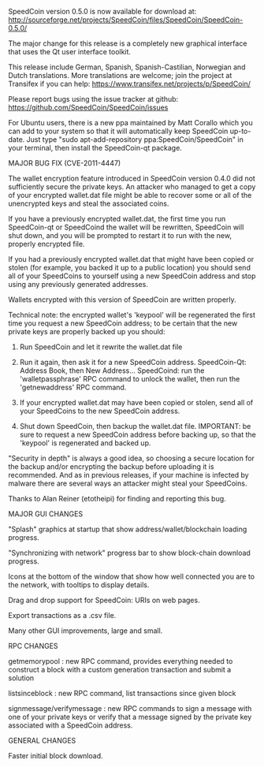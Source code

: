 SpeedCoin version 0.5.0 is now available for download at:
http://sourceforge.net/projects/SpeedCoin/files/SpeedCoin/SpeedCoin-0.5.0/

The major change for this release is a completely new graphical interface that uses the Qt user interface toolkit.

This release include German, Spanish, Spanish-Castilian, Norwegian and Dutch translations. More translations are welcome; join the project at Transifex if you can help:
https://www.transifex.net/projects/p/SpeedCoin/

Please report bugs using the issue tracker at github:
https://github.com/SpeedCoin/SpeedCoin/issues

For Ubuntu users, there is a new ppa maintained by Matt Corallo which you can add to your system so that it will automatically keep SpeedCoin up-to-date.  Just type "sudo apt-add-repository ppa:SpeedCoin/SpeedCoin" in your terminal, then install the SpeedCoin-qt package.

MAJOR BUG FIX  (CVE-2011-4447)

The wallet encryption feature introduced in SpeedCoin version 0.4.0 did not sufficiently secure the private keys. An attacker who
managed to get a copy of your encrypted wallet.dat file might be able to recover some or all of the unencrypted keys and steal the
associated coins.

If you have a previously encrypted wallet.dat, the first time you run SpeedCoin-qt or SpeedCoind the wallet will be rewritten, SpeedCoin will
shut down, and you will be prompted to restart it to run with the new, properly encrypted file.

If you had a previously encrypted wallet.dat that might have been copied or stolen (for example, you backed it up to a public
location) you should send all of your SpeedCoins to yourself using a new SpeedCoin address and stop using any previously generated addresses.

Wallets encrypted with this version of SpeedCoin are written properly.

Technical note: the encrypted wallet's 'keypool' will be regenerated the first time you request a new SpeedCoin address; to be certain that the
new private keys are properly backed up you should:

1. Run SpeedCoin and let it rewrite the wallet.dat file

2. Run it again, then ask it for a new SpeedCoin address.
SpeedCoin-Qt: Address Book, then New Address...
SpeedCoind: run the 'walletpassphrase' RPC command to unlock the wallet,  then run the 'getnewaddress' RPC command.

3. If your encrypted wallet.dat may have been copied or stolen, send  all of your SpeedCoins to the new SpeedCoin address.

4. Shut down SpeedCoin, then backup the wallet.dat file.
IMPORTANT: be sure to request a new SpeedCoin address before backing up, so that the 'keypool' is regenerated and backed up.

"Security in depth" is always a good idea, so choosing a secure location for the backup and/or encrypting the backup before uploading it is recommended. And as in previous releases, if your machine is infected by malware there are several ways an attacker might steal your SpeedCoins.

Thanks to Alan Reiner (etotheipi) for finding and reporting this bug.

MAJOR GUI CHANGES

"Splash" graphics at startup that show address/wallet/blockchain loading progress.

"Synchronizing with network" progress bar to show block-chain download progress.

Icons at the bottom of the window that show how well connected you are to the network, with tooltips to display details.

Drag and drop support for SpeedCoin: URIs on web pages.

Export transactions as a .csv file.

Many other GUI improvements, large and small.

RPC CHANGES

getmemorypool : new RPC command, provides everything needed to construct a block with a custom generation transaction and submit a solution

listsinceblock : new RPC command, list transactions since given block

signmessage/verifymessage : new RPC commands to sign a message with one of your private keys or verify that a message signed by the private key associated with a SpeedCoin address.

GENERAL CHANGES

Faster initial block download.
